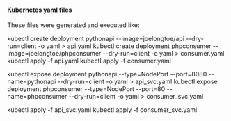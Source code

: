 #### Kubernetes yaml files

These files were generated  and executed like:

kubectl create deployment pythonapi --image=joelongtoe/api --dry-run=client -o yaml > api.yaml
kubectl create deployment phpconsumer --image=joelongtoe/phpconsumer --dry-run=client -o yaml > consumer.yaml
kubectl apply -f api.yaml
kubectl apply -f consumer.yaml

kubectl expose deployment pythonapi --type=NodePort --port=8080 --name=pythonapi  --dry-run=client -o yaml > api_svc.yaml
kubectl expose deployment phpconsumer --type=NodePort --port=80 --name=phpconsumer --dry-run=client -o yaml > consumer_svc.yaml

kubectl apply -f api_svc.yaml
kubectl apply -f consumer_svc.yaml
